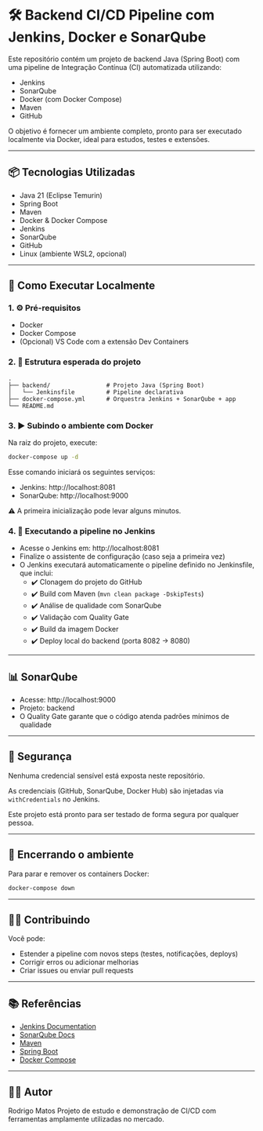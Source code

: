 
# 🛠️ Backend CI/CD Pipeline com Jenkins, Docker e SonarQube

Este repositório contém um projeto de backend Java (Spring Boot) com uma pipeline de Integração Contínua (CI) automatizada utilizando:

- Jenkins
- SonarQube
- Docker (com Docker Compose)
- Maven
- GitHub

O objetivo é fornecer um ambiente completo, pronto para ser executado localmente via Docker, ideal para estudos, testes e extensões.

---

## 📦 Tecnologias Utilizadas

- Java 21 (Eclipse Temurin)
- Spring Boot
- Maven
- Docker & Docker Compose
- Jenkins
- SonarQube
- GitHub
- Linux (ambiente WSL2, opcional)

---

## 🚀 Como Executar Localmente

### 1. ⚙️ Pré-requisitos

- Docker
- Docker Compose
- (Opcional) VS Code com a extensão Dev Containers

### 2. 📁 Estrutura esperada do projeto

```
.
├── backend/                # Projeto Java (Spring Boot)
│   └── Jenkinsfile         # Pipeline declarativa
├── docker-compose.yml      # Orquestra Jenkins + SonarQube + app
└── README.md
```

### 3. ▶️ Subindo o ambiente com Docker

Na raiz do projeto, execute:

```bash
docker-compose up -d
```

Esse comando iniciará os seguintes serviços:

- Jenkins: http://localhost:8081
- SonarQube: http://localhost:9000

⚠️ A primeira inicialização pode levar alguns minutos.

### 4. 🧪 Executando a pipeline no Jenkins

- Acesse o Jenkins em: http://localhost:8081
- Finalize o assistente de configuração (caso seja a primeira vez)
- O Jenkins executará automaticamente o pipeline definido no Jenkinsfile, que inclui:
  - ✔️ Clonagem do projeto do GitHub
  - ✔️ Build com Maven (`mvn clean package -DskipTests`)
  - ✔️ Análise de qualidade com SonarQube
  - ✔️ Validação com Quality Gate
  - ✔️ Build da imagem Docker
  - ✔️ Deploy local do backend (porta 8082 → 8080)

---

## 📊 SonarQube

- Acesse: http://localhost:9000
- Projeto: backend
- O Quality Gate garante que o código atenda padrões mínimos de qualidade

---

## 🔐 Segurança

Nenhuma credencial sensível está exposta neste repositório.

As credenciais (GitHub, SonarQube, Docker Hub) são injetadas via `withCredentials` no Jenkins.

Este projeto está pronto para ser testado de forma segura por qualquer pessoa.

---

## 🧼 Encerrando o ambiente

Para parar e remover os containers Docker:

```bash
docker-compose down
```

---

## 🙋‍♂️ Contribuindo

Você pode:

- Estender a pipeline com novos steps (testes, notificações, deploys)
- Corrigir erros ou adicionar melhorias
- Criar issues ou enviar pull requests

---

## 📚 Referências

- [Jenkins Documentation](https://www.jenkins.io/doc/)
- [SonarQube Docs](https://docs.sonarqube.org/)
- [Maven](https://maven.apache.org/)
- [Spring Boot](https://spring.io/projects/spring-boot)
- [Docker Compose](https://docs.docker.com/compose/)

---

## 👨‍💻 Autor

Rodrigo Matos
Projeto de estudo e demonstração de CI/CD com ferramentas amplamente utilizadas no mercado.
